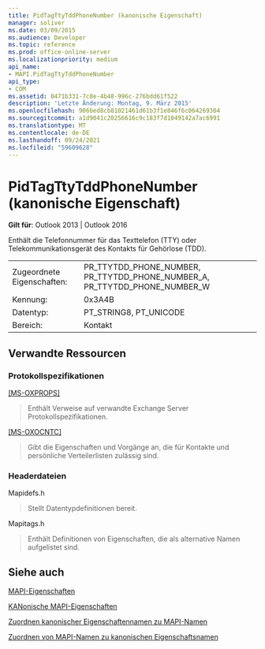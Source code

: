 ```yaml
---
title: PidTagTtyTddPhoneNumber (kanonische Eigenschaft)
manager: soliver
ms.date: 03/09/2015
ms.audience: Developer
ms.topic: reference
ms.prod: office-online-server
ms.localizationpriority: medium
api_name:
- MAPI.PidTagTtyTddPhoneNumber
api_type:
- COM
ms.assetid: 0471b331-7c8e-4b48-996c-276bdd61f522
description: 'Letzte Änderung: Montag, 9. März 2015'
ms.openlocfilehash: 906bed8cb81021461d61b3f1e846f6c064269304
ms.sourcegitcommit: a1d9041c20256616c9c183f7d1049142a7ac6991
ms.translationtype: MT
ms.contentlocale: de-DE
ms.lasthandoff: 09/24/2021
ms.locfileid: "59609628"
---
```

# <a name="pidtagttytddphonenumber-canonical-property"></a>PidTagTtyTddPhoneNumber (kanonische Eigenschaft)

  
  
**Gilt für**: Outlook 2013 | Outlook 2016 
  
Enthält die Telefonnummer für das Texttelefon (TTY) oder Telekommunikationsgerät des Kontakts für Gehörlose (TDD).
  
|||
|:-----|:-----|
|Zugeordnete Eigenschaften:  <br/> |PR_TTYTDD_PHONE_NUMBER, PR_TTYTDD_PHONE_NUMBER_A, PR_TTYTDD_PHONE_NUMBER_W  <br/> |
|Kennung:  <br/> |0x3A4B  <br/> |
|Datentyp:  <br/> |PT_STRING8, PT_UNICODE  <br/> |
|Bereich:  <br/> |Kontakt  <br/> |
   
## <a name="related-resources"></a>Verwandte Ressourcen

### <a name="protocol-specifications"></a>Protokollspezifikationen

[[MS-OXPROPS]](https://msdn.microsoft.com/library/f6ab1613-aefe-447d-a49c-18217230b148%28Office.15%29.aspx)
  
> Enthält Verweise auf verwandte Exchange Server Protokollspezifikationen.
    
[[MS-OXOCNTC]](https://msdn.microsoft.com/library/9b636532-9150-4836-9635-9c9b756c9ccf%28Office.15%29.aspx)
  
> Gibt die Eigenschaften und Vorgänge an, die für Kontakte und persönliche Verteilerlisten zulässig sind.
    
### <a name="header-files"></a>Headerdateien

Mapidefs.h
  
> Stellt Datentypdefinitionen bereit.
    
Mapitags.h
  
> Enthält Definitionen von Eigenschaften, die als alternative Namen aufgelistet sind.
    
## <a name="see-also"></a>Siehe auch



[MAPI-Eigenschaften](mapi-properties.md)
  
[KANonische MAPI-Eigenschaften](mapi-canonical-properties.md)
  
[Zuordnen kanonischer Eigenschaftennamen zu MAPI-Namen](mapping-canonical-property-names-to-mapi-names.md)
  
[Zuordnen von MAPI-Namen zu kanonischen Eigenschaftsnamen](mapping-mapi-names-to-canonical-property-names.md)

